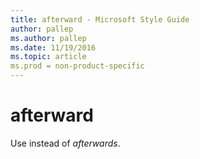 ```yaml
---
title: afterward - Microsoft Style Guide
author: pallep
ms.author: pallep
ms.date: 11/19/2016
ms.topic: article
ms.prod = non-product-specific
---
```


# afterward

Use instead of *afterwards*.
